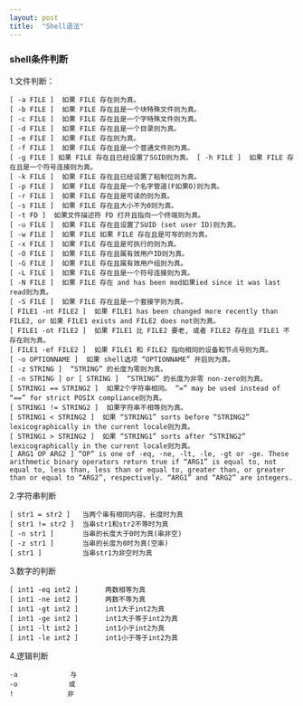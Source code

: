 ```yaml
---
layout: post
title:  "Shell语法"
---
```


### shell条件判断

1.文件判断：

	[ -a FILE ]  如果 FILE 存在则为真。  
	[ -b FILE ]  如果 FILE 存在且是一个块特殊文件则为真。  
	[ -c FILE ]  如果 FILE 存在且是一个字特殊文件则为真。  
	[ -d FILE ]  如果 FILE 存在且是一个目录则为真。  
	[ -e FILE ]  如果 FILE 存在则为真。  
	[ -f FILE ]  如果 FILE 存在且是一个普通文件则为真。  
	[ -g FILE ] 如果 FILE 存在且已经设置了SGID则为真。 [ -h FILE ]  如果 FILE 存在且是一个符号连接则为真。  
	[ -k FILE ]  如果 FILE 存在且已经设置了粘制位则为真。  
	[ -p FILE ]  如果 FILE 存在且是一个名字管道(F如果O)则为真。  
	[ -r FILE ]  如果 FILE 存在且是可读的则为真。  
	[ -s FILE ]  如果 FILE 存在且大小不为0则为真。  
	[ -t FD ]  如果文件描述符 FD 打开且指向一个终端则为真。  
	[ -u FILE ]  如果 FILE 存在且设置了SUID (set user ID)则为真。  
	[ -w FILE ]  如果 FILE 如果 FILE 存在且是可写的则为真。  
	[ -x FILE ]  如果 FILE 存在且是可执行的则为真。  
	[ -O FILE ]  如果 FILE 存在且属有效用户ID则为真。  
	[ -G FILE ]  如果 FILE 存在且属有效用户组则为真。  
	[ -L FILE ]  如果 FILE 存在且是一个符号连接则为真。  
	[ -N FILE ]  如果 FILE 存在 and has been mod如果ied since it was last read则为真。  
	[ -S FILE ]  如果 FILE 存在且是一个套接字则为真。  
	[ FILE1 -nt FILE2 ]  如果 FILE1 has been changed more recently than FILE2, or 如果 FILE1 exists and FILE2 does not则为真。  
	[ FILE1 -ot FILE2 ]  如果 FILE1 比 FILE2 要老, 或者 FILE2 存在且 FILE1 不存在则为真。  
	[ FILE1 -ef FILE2 ]  如果 FILE1 和 FILE2 指向相同的设备和节点号则为真。  
	[ -o OPTIONNAME ]  如果 shell选项 “OPTIONNAME” 开启则为真。  
	[ -z STRING ]  “STRING” 的长度为零则为真。  
	[ -n STRING ] or [ STRING ]  “STRING” 的长度为非零 non-zero则为真。  
	[ STRING1 == STRING2 ]  如果2个字符串相同。 “=” may be used instead of “==” for strict POSIX compliance则为真。  
	[ STRING1 != STRING2 ]  如果字符串不相等则为真。 
	[ STRING1 < STRING2 ]  如果 “STRING1” sorts before “STRING2” lexicographically in the current locale则为真。  
	[ STRING1 > STRING2 ]  如果 “STRING1” sorts after “STRING2” lexicographically in the current locale则为真。  
	[ ARG1 OP ARG2 ] “OP” is one of -eq, -ne, -lt, -le, -gt or -ge. These arithmetic binary operators return true if “ARG1” is equal to, not equal to, less than, less than or equal to, greater than, or greater than or equal to “ARG2”, respectively. “ARG1” and “ARG2” are integers.

2.字符串判断

	[ str1 = str2 ]   当两个串有相同内容、长度时为真 
	[ str1 != str2 ]  当串str1和str2不等时为真 
	[ -n str1 ]       当串的长度大于0时为真(串非空) 
	[ -z str1 ]       当串的长度为0时为真(空串) 
	[ str1 ]          当串str1为非空时为真

3.数字的判断

	[ int1 -eq int2 ]　　　　两数相等为真 
	[ int1 -ne int2 ]　　　　两数不等为真 
	[ int1 -gt int2 ]　　　　int1大于int2为真 
	[ int1 -ge int2 ]　　　　int1大于等于int2为真 
	[ int1 -lt int2 ]　　　　int1小于int2为真 
	[ int1 -le int2 ]　　　　int1小于等于int2为真

4.逻辑判断

	-a 　 　　　　　 与 
	-o　　　　　　　 或 
	!　　　　　　　　非